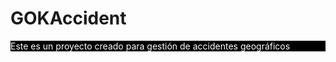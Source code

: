 # GOKAccident

<p style="color: white; background-color: black;">Este es un proyecto creado para gestión de accidentes geográficos</p>
